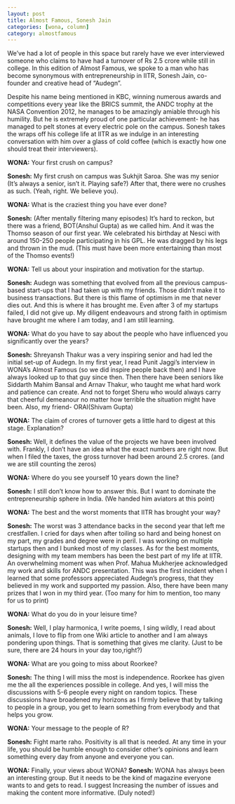```yaml
---
layout: post
title: Almost Famous, Sonesh Jain
categories: [wona, column]
category: almostfamous
---
```


We’ve had a lot of people in this space but rarely have we ever interviewed someone who claims to have had a turnover of Rs 2.5 crore while still in college. In this edition of Almost Famous, we spoke to a man who has become synonymous with entrepreneurship in IITR, Sonesh Jain, co-founder and creative head of “Audegn”. 

Despite his name being mentioned in KBC, winning numerous awards and competitions every year like the BRICS summit, the ANDC trophy at the NASA Convention 2012, he manages to be amazingly amiable through his humility. But he is extremely proud of one particular achievement- he has managed to pelt stones at every electric pole on the campus. Sonesh takes the wraps off his college life at IITR as we indulge in an interesting conversation with him over a glass of cold coffee (which is exactly how one should treat their interviewers).


**WONA:** Your first crush on campus?

**Sonesh:** My first crush on campus was Sukhjit Saroa. She was my senior (It’s always a senior, isn’t it. Playing safe?) After that, there were no crushes as such. (Yeah, right. We believe you).

**WONA:** What is the craziest thing you have ever done? 

**Sonesh:** (After mentally filtering many episodes) It’s hard to reckon, but there was a friend, BOT(Anshul Gupta) as we called him. And it was the Thomso season of our first year. We celebrated his birthday at Nesci with around 150-250 people participating in his GPL. He was dragged by his legs and thrown in the mud. (This must have been more entertaining than most of the Thomso events!)

**WONA:** Tell us about your inspiration and motivation for the startup.

**Sonesh:** Audegn was something that evolved from all the previous campus-based start-ups that I had taken up with my friends. Those didn’t make it to business transactions. But there is this flame of optimism in me that never dies out. And this is where it has brought me. Even after 3 of my startups failed, I did not give up. My diligent endeavours and strong faith in optimism have brought me where I am today, and I am still learning.

**WONA:** What do you have to say about the people who have influenced you significantly over the years? 

**Sonesh:** Shreyansh Thakur was a very inspiring senior and had led the initial set-up of Audegn. In my first year, I read Punit Jaggi’s interview in WONA’s Almost Famous (so we did inspire people back then) and I have always looked up to that guy since then. Then there have been seniors like Siddarth Mahim Bansal and Arnav Thakur, who taught me what hard work and patience can create. And not to forget Sheru who would always carry that cheerful demeanour no matter how terrible the situation might have been. Also, my friend- ORAI(Shivam Gupta)

**WONA:** The claim of crores of turnover gets a little hard to digest at this stage. Explanation?

**Sonesh:** Well, it defines the value of the projects we have been involved with. Frankly, I don’t have an idea what the exact numbers are right now. But when I filed the taxes, the gross turnover had been around 2.5 crores. (and we are still counting the zeros)

**WONA:** Where do you see yourself 10 years down the line?

**Sonesh:** I still don’t know how to answer this. But I want to dominate the entrepreneurship sphere in India. (We handed him aviators at this point)

**WONA:** The best and the worst moments that IITR has brought your way?

**Sonesh:** The worst was 3 attendance backs in the second year that left me crestfallen. I cried for days when after toiling so hard and being honest on my part, my grades and degree were in peril. I was working on multiple startups then and I bunked most of my classes. 
As for the best moments, designing with my team members has been the best part of my life at IITR. An overwhelming moment was when Prof. Mahua Mukherjee acknowledged my work and skills for ANDC presentation. This was the first incident when I learned that some professors appreciated Audegn’s progress, that they believed in my work and supported my passion. Also, there have been many prizes that I won in my third year. (Too many for him to mention, too many for us to print)

**WONA:** What do you do in your leisure time?

**Sonesh:** Well, I play harmonica, I write poems, I sing wildly, I read about animals, I love to flip from one Wiki article to another and I am always pondering upon things. That is something that gives me clarity. (Just to be sure, there are 24 hours in your day too,right?)

**WONA:** What are you going to miss about Roorkee?

**Sonesh:** The thing I will miss the most is independence. Roorkee has given me the all the experiences possible in college. And yes, I will miss the discussions with 5-6 people every night on random topics. These discussions have broadened my horizons as I firmly believe that by talking to people in a group, you get to learn something from everybody and that helps you grow.

**WONA:** Your message to the people of R?

**Sonesh:** Fight marte raho. Positivity is all that is needed. At any time in your life, you should be humble enough to consider other’s opinions and learn something every day from anyone and everyone you can.

**WONA:** Finally, your views about WONA?
**Sonesh:** WONA has always been an interesting group. But it needs to be the kind of magazine everyone wants to and gets to read. I suggest Increasing the number of issues and making the content more informative. (Duly noted!)